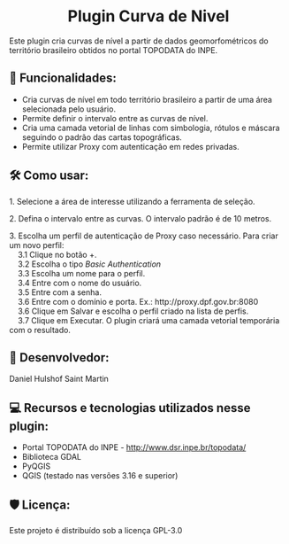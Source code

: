 <h1 align="center" id="title">Plugin Curva de Nivel</h1>

<p id="description">Este plugin cria curvas de nível a partir de dados geomorfométricos do território brasileiro obtidos no portal TOPODATA do INPE.</p>

<h2>🧐 Funcionalidades: </h2>

*   Cria curvas de nível em todo território brasileiro a partir de uma área selecionada pelo usuário.
*   Permite definir o intervalo entre as curvas de nível.
*   Cria uma camada vetorial de linhas com simbologia, rótulos e máscara seguindo o padrão das cartas topográficas.
*   Permite utilizar Proxy com autenticação em redes privadas.

<h2>🛠️ Como usar:</h2>

<p>1. Selecione a área de interesse utilizando a ferramenta de seleção.</p>

<p>2. Defina o intervalo entre as curvas. O intervalo padrão é de 10 metros.</p>

<p>3. Escolha um perfil de autenticação de Proxy caso necessário. Para criar um novo perfil:<br>
  &nbsp;&nbsp;&nbsp;&nbsp;3.1   Clique no botão +.<br>
  &nbsp;&nbsp;&nbsp;&nbsp;3.2   Escolha o tipo <i>Basic Authentication</i><br>
  &nbsp;&nbsp;&nbsp;&nbsp;3.3   Escolha um nome para o perfil.<br>
  &nbsp;&nbsp;&nbsp;&nbsp;3.4   Entre com o nome do usuário.<br>
  &nbsp;&nbsp;&nbsp;&nbsp;3.5   Entre com a senha.<br>
  &nbsp;&nbsp;&nbsp;&nbsp;3.6   Entre com o domínio e porta. Ex.: http://proxy.dpf.gov.br:8080<br>
  &nbsp;&nbsp;&nbsp;&nbsp;3.6   Clique em Salvar e escolha o perfil criado na lista de perfis.</br>
  &nbsp;&nbsp;&nbsp;&nbsp;3.7   Clique em Executar. O plugin criará uma camada vetorial temporária com o resultado.</p>

<h2>🍰 Desenvolvedor:</h2>
Daniel Hulshof Saint Martin
  
<h2>💻 Recursos e tecnologias utilizados nesse plugin:</h2>

*   Portal TOPODATA do INPE - http://www.dsr.inpe.br/topodata/
*   Biblioteca GDAL
*   PyQGIS
*   QGIS (testado nas versões 3.16 e superior)

<h2>🛡️ Licença:</h2>

Este projeto é distribuído sob a licença GPL-3.0
